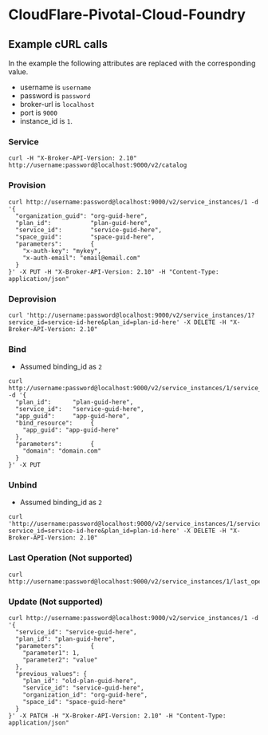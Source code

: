 # CloudFlare-Pivotal-Cloud-Foundry

## Example cURL calls

In the example the following attributes are replaced with the corresponding value.

* username is `username`
* password is `password`
* broker-url is `localhost`
* port is `9000`
* instance_id is `1`.

### Service
```
curl -H "X-Broker-API-Version: 2.10" http://username:password@localhost:9000/v2/catalog
```

### Provision

```
curl http://username:password@localhost:9000/v2/service_instances/1 -d '{
  "organization_guid": "org-guid-here",
  "plan_id":           "plan-guid-here",
  "service_id":        "service-guid-here",
  "space_guid":        "space-guid-here",
  "parameters":        {
    "x-auth-key": "mykey",
    "x-auth-email": "email@email.com"
  }
}' -X PUT -H "X-Broker-API-Version: 2.10" -H "Content-Type: application/json"
```

### Deprovision

```
curl 'http://username:password@localhost:9000/v2/service_instances/1?service_id=service-id-here&plan_id=plan-id-here' -X DELETE -H "X-Broker-API-Version: 2.10"
```

### Bind

* Assumed binding_id as `2`

```
curl http://username:password@localhost:9000/v2/service_instances/1/service_bindings/2 -d '{
  "plan_id":      "plan-guid-here",
  "service_id":   "service-guid-here",
  "app_guid":     "app-guid-here",
  "bind_resource":     {
    "app_guid": "app-guid-here"
  },
  "parameters":        {
    "domain": "domain.com"
  }
}' -X PUT
```

### Unbind

* Assumed binding_id as `2`

```
curl 'http://username:password@localhost:9000/v2/service_instances/1/service_bindings/2?service_id=service-id-here&plan_id=plan-id-here' -X DELETE -H "X-Broker-API-Version: 2.10"
```

### Last Operation (Not supported)
```
curl http://username:password@localhost:9000/v2/service_instances/1/last_operation
```


### Update (Not supported)

```
curl http://username:password@localhost:9000/v2/service_instances/1 -d '{
  "service_id": "service-guid-here",
  "plan_id": "plan-guid-here",
  "parameters":        {
    "parameter1": 1,
    "parameter2": "value"
  },
  "previous_values": {
    "plan_id": "old-plan-guid-here",
    "service_id": "service-guid-here",
    "organization_id": "org-guid-here",
    "space_id": "space-guid-here"
  }
}' -X PATCH -H "X-Broker-API-Version: 2.10" -H "Content-Type: application/json"
```